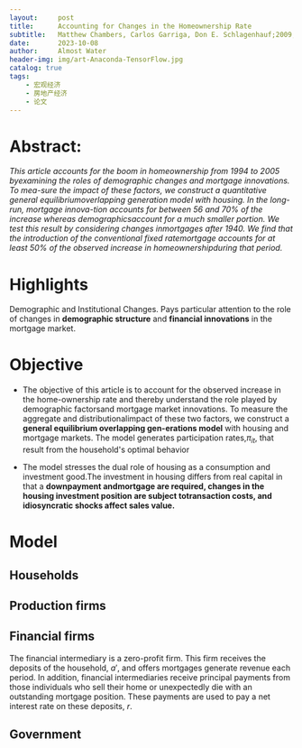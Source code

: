 ```yaml
---
layout:     post
title:      Accounting for Changes in the Homeownership Rate
subtitle:   Matthew Chambers, Carlos Garriga, Don E. Schlagenhauf;2009;IER
date:       2023-10-08
author:     Almost Water
header-img: img/art-Anaconda-TensorFlow.jpg
catalog: true
tags:
    - 宏观经济
    - 房地产经济
    - 论文
---
```



# Abstract: 
*This article accounts for the boom in homeownership from 1994 to 2005 byexamining the roles of demographic changes and mortgage innovations. To mea-sure the impact of these factors, we construct a quantitative general equilibriumoverlapping generation model with housing. In the long-run, mortgage innova-tion accounts for between 56 and 70% of the increase whereas demographicsaccount for a much smaller portion. We test this result by considering changes inmortgages after 1940. We find that the introduction of the conventional fixed ratemortgage accounts for at least 50% of the observed increase in homeownershipduring that period.*

# Highlights
Demographic and Institutional Changes. Pays particular attention to the role of changes in **demographic structure** and **financial innovations** in the mortgage market.

# Objective
- The objective of this article is to account for the observed increase in the home-ownership rate and thereby understand the role played by demographic factorsand mortgage market innovations. To measure the aggregate and distributionalimpact of these two factors, we construct a **general equilibrium overlapping gen-erations model** with housing and mortgage markets. The model generates participation rates,$π_{it}$, that result from the household's optimal behavior

- The model stresses the dual role of housing as a consumption and investment good.The investment in housing differs from real capital in that a **downpayment andmortgage are required, changes in the housing investment position are subject totransaction costs, and idiosyncratic shocks affect sales value.**

# Model
## Households

## Production firms

## Financial firms
The financial intermediary is a zero-profit firm. This firm receives the deposits of the household, $a'$, and offers mortgages generate revenue each period. In addition, financial intermediaries receive principal payments from those individuals who sell their home or unexpectedly die with an outstanding mortgage position. These payments are used to pay a net interest rate on these deposits, $r$.

## Government